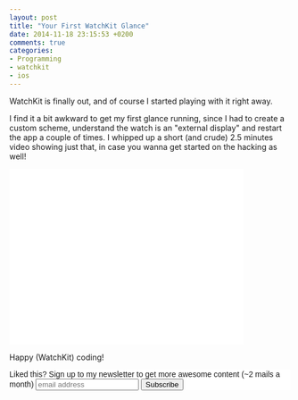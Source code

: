```yaml
---
layout: post
title: "Your First WatchKit Glance"
date: 2014-11-18 23:15:53 +0200
comments: true
categories: 
- Programming
- watchkit
- ios
---
```


WatchKit is finally out, and of course I started playing with it right away.

I find it a bit awkward to get my first glance running, since I had to create a custom scheme, understand the watch is an "external display" and restart the app a couple of times. I whipped up a short (and crude) 2.5 minutes video showing just that, in case you wanna get started on the hacking as well!

<iframe width="420" height="315" src="//www.youtube.com/embed/inX4Pn3OUoI" frameborder="0" allowfullscreen></iframe>

Happy (WatchKit) coding!


<!-- Begin MailChimp Signup Form -->
<link href="http://cdn-images.mailchimp.com/embedcode/slim-081711.css" rel="stylesheet" type="text/css">
<style type="text/css">
    #mc_embed_signup{background:#fff; clear:left; font:14px Helvetica,Arial,sans-serif; }
    /* Add your own MailChimp form style overrides in your site stylesheet or in this style block.
       We recommend moving this block and the preceding CSS link to the HEAD of your HTML file. */
</style>
<div id="mc_embed_signup">
<form action="http://codelord.us6.list-manage.com/subscribe/post?u=78b36f07d7d2e7e91eb8deee3&amp;id=c9a8d439c8" method="post" id="mc-embedded-subscribe-form" name="mc-embedded-subscribe-form" class="validate" target="_blank" novalidate>
    <label for="mce-EMAIL">Liked this? Sign up to my newsletter to get more awesome content (~2 mails a month)</label>
    <input type="email" value="" name="EMAIL" class="email" id="mce-EMAIL" placeholder="email address" required style="display: inline">
    <input type="hidden" value="" name="SIGNUP_URL" class="email" id="mce-SIGNUP_URL">
    <input type="submit" value="Subscribe" name="subscribe" id="mc-embedded-subscribe" class="button" style="display: inline">
</form>
</div>
<script type="text/javascript">
document.getElementById('mce-SIGNUP_URL').value = document.location.href;
</script>
<!--End mc_embed_signup-->
